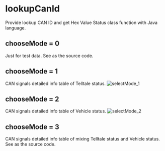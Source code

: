# lookupCanId
Provide lookup CAN ID and get Hex Value Status class function with Java language.

## chooseMode = 0 
Just for test data. See as the source code. 

## chooseMode = 1 
CAN signals detailed info table of Telltale status.
![selectMode_1](https://github.com/dawi9840/lookupCanId/assets/19554347/c8e17b9e-0c1e-472f-b1bb-4b13b7e8341d) 


## chooseMode = 2 
CAN signals detailed info table of Vehicle status.
![selectMode_2](https://github.com/dawi9840/lookupCanId/assets/19554347/31ad0d4b-ff8f-4196-8d6c-f157d7267611) 


## chooseMode = 3 
CAN signals detailed info table of mixing Telltale status and Vehicle status. See as the source code. 
